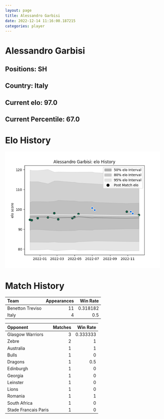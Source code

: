 ```yaml
---  
layout: page  
title: Alessandro Garbisi  
date: 2022-12-14 11:16:00.187215  
categories: player  
---
```

# Alessandro Garbisi

## Positions: SH

## Country: Italy

## Current elo: 97.0

## Current Percentile: 67.0

# Elo History


![elo history](history_AlessandroGarbisi.png)
# Match History


| Team             |   Appearances |   Win Rate |
|:-----------------|--------------:|-----------:|
| Benetton Treviso |            11 |   0.318182 |
| Italy            |             4 |   0.5      |

| Opponent             |   Matches |   Win Rate |
|:---------------------|----------:|-----------:|
| Glasgow Warriors     |         3 |   0.333333 |
| Zebre                |         2 |   1        |
| Australia            |         1 |   1        |
| Bulls                |         1 |   0        |
| Dragons              |         1 |   0.5      |
| Edinburgh            |         1 |   0        |
| Georgia              |         1 |   0        |
| Leinster             |         1 |   0        |
| Lions                |         1 |   0        |
| Romania              |         1 |   1        |
| South Africa         |         1 |   0        |
| Stade Francais Paris |         1 |   0        |
